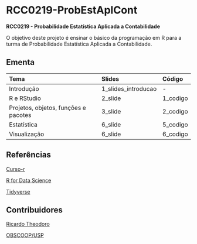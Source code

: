 # RCC0219-ProbEstAplCont
**RCC0219 - Probabilidade Estatística Aplicada a Contabilidade**

O objetivo deste projeto é ensinar o básico da programação em R para a turma de Probabilidade Estatística Aplicada a Contabilidade.

## Ementa

| **Tema**                 | **Slides**  | **Código** |
|:-------------------------|:------------|:-----------|
| Introdução               |  1_slides_introducao    |  - |
| R e RStudio              |  2_slide     |  1_codigo |
| Projetos, objetos, funções e pacotes |  3_slide     |  2_codigo |
| Estatística              |  6_slide     |  5_codigo |
| Visualização             |  6_slide     |  6_codigo | 

## Referências

[Curso-r](https://curso-r.com/)

[R for Data Science](https://r4ds.had.co.nz/)

[Tidyverse](https://www.tidyverse.org/learn/)

## Contribuidores

[Ricardo Theodoro](https://rtheodoro.com)

[OBSCOOP/USP](https://linktr.ee/obscoopusp)
